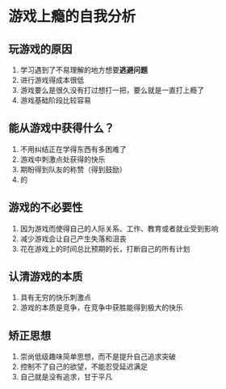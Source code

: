 # 游戏上瘾的自我分析

## 玩游戏的原因

1. 学习遇到了不易理解的地方想要**逃避问题**
2. 进行游戏得成本很低
3. 游戏要么是很久没有打过想打一把，要么就是一直打上瘾了
4. 游戏基础阶段比较容易

## 能从游戏中获得什么？

1. 不用纠结正在学得东西有多困难了
2. 游戏中刺激点处获得的快乐
3. 期盼得到队友的称赞（得到鼓励）
4. 的

## 游戏的不必要性

1. 因为游戏而使得自己的人际关系、工作、教育或者就业受到影响
2. 减少游戏会让自己产生失落和沮丧
3. 花在游戏上的时间总比预期的长，打断自己的所有计划

## 认清游戏的本质

1. 具有无穷的快乐刺激点
2. 游戏的本质是竞争，在竞争中获胜能得到极大的快乐

## 矫正思想

1. 崇尚低级趣味简单思想，而不是提升自己追求突破
2. 控制不了自己的欲望，不能忍受延迟满足
3. 自己就是没有追求，甘于平凡
